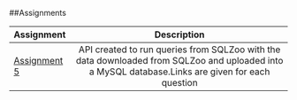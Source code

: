 ##Assignments

|Assignment   |Description |
|:------------|:------------:|
|<a href="http://localhost:8001/">Assignment 5</a>| API created to run queries from SQLZoo with the data downloaded from SQLZoo and uploaded into a MySQL database.Links are given for each question|
